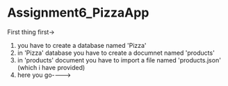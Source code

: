 # Assignment6_PizzaApp

First thing first->
  1. you have to create a database named 'Pizza'
  2. in 'Pizza' database you have to create a documnet named 'products'
  3. in 'products' document you have to import a file named 'products.json' (which i have provided)
  4. here you go---->
